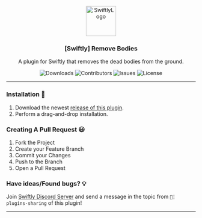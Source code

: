 <p align="center">
<a href="https://github.com/swiftly-solution/removebodies">
<img src="https://cdn.swiftlycs2.net/swiftly-logo.png" alt="SwiftlyLogo" width="80" height="80">
</a>

  <h3 align="center">[Swiftly] Remove Bodies</h3>

  <p align="center">
    A plugin for Swiftly that removes the dead bodies from the ground.
    <br/>
  </p>
</p>

<p align="center">
  <img src="https://img.shields.io/github/downloads/swiftly-solution/removebodies/total" alt="Downloads"> 
  <img src="https://img.shields.io/github/contributors/swiftly-solution/removebodies?color=dark-green" alt="Contributors">
  <img src="https://img.shields.io/github/issues/swiftly-solution/removebodies" alt="Issues">
  <img src="https://img.shields.io/github/license/swiftly-solution/removebodies" alt="License">
</p>

---

### Installation 👀

1. Download the newest [release of this plugin](https://github.com/swiftly-solution/removebodies/releases).
2. Perform a drag-and-drop installation.

### Creating A Pull Request 😃

1. Fork the Project
2. Create your Feature Branch
3. Commit your Changes
4. Push to the Branch
5. Open a Pull Request

### Have ideas/Found bugs? 💡

Join [Swiftly Discord Server](https://swiftlycs2.net/discord) and send a message in the topic from `📕╎ plugins-sharing` of this plugin!

---
